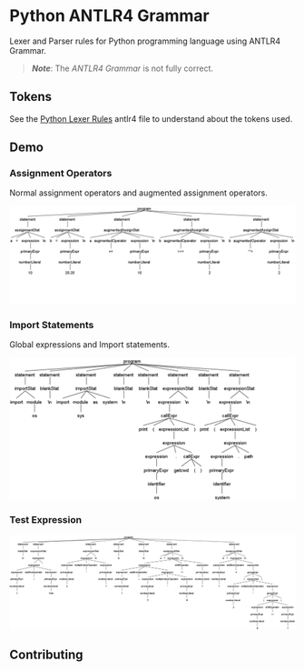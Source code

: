 # Python ANTLR4 Grammar

Lexer and Parser rules for Python programming language using ANTLR4 Grammar.

> ***Note***: The *ANTLR4 Grammar* is not fully correct.

## Tokens

See the [Python Lexer Rules](src/PythonLexerRules.g4) antlr4 file to understand about the tokens used.

## Demo

### Assignment Operators

Normal assignment operators and augmented assignment operators.

![Python Assignment Test](./img/testAssignment.png)

### Import Statements

Global expressions and Import statements.

![Python Import Test](./img/testGlobal.png)

### Test Expression

![Python Expression Statement Test](./img/testExpr.png)

## Contributing



